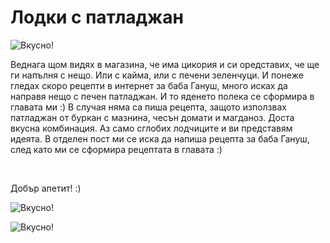 # Лодки с патладжан

![Вкусно!](/images/2017/12/B4F5EA0E-BD4B-4202-A563-E7D3F547C070-1024x768.jpeg "Да Ви е сладко!")

Веднага щом видях в магазина, че има цикория и си оредставих, че ще ги напълня с нещо. Или с кайма, или с печени зеленчуци. И понеже гледах скоро рецепти в интернет за баба Гануш, много исках да направя нещо с печен патладжан. И то яденето полека се сформира в главата ми :) В случая няма са пиша рецепта, защото използвах патладжан от буркан с мазнина, чесън домати и магданоз. Доста вкусна комбинация. Аз само сглобих лодчиците и ви представям идеята. В отделен пост ми се иска да напиша рецепта за баба Гануш, след като ми се сформира рецептата в главата :)

&nbsp;

Добър апетит! :)

![Вкусно!](/images/2017/12/784C2A7C-8545-455A-BB5D-8ABEAD267F0F-1024x768.jpeg "Да Ви е сладко!")

![Вкусно!](/images/2017/12/473CF34E-97B5-43BB-91AE-08283A8E3B51-1024x768.jpeg "Да Ви е сладко!")
